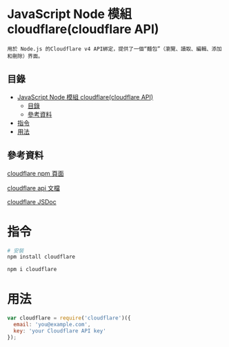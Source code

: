 # JavaScript Node 模組 cloudflare(cloudflare API)

```
用於 Node.js 的Cloudflare v4 API綁定，提供了一個“麵包”（瀏覽、讀取、編輯、添加和刪除）界面。
```

## 目錄

- [JavaScript Node 模組 cloudflare(cloudflare API)](#javascript-node-模組-cloudflarecloudflare-api)
	- [目錄](#目錄)
	- [參考資料](#參考資料)
- [指令](#指令)
- [用法](#用法)

## 參考資料

[cloudflare npm 頁面](https://www.npmjs.com/package/cloudflare)

[cloudflare api 文檔](https://cloudflare.github.io/node-cloudflare/)

[cloudflare JSDoc](https://cloudflare.github.io/node-cloudflare/)

# 指令

```bash
# 安裝
npm install cloudflare

npm i cloudflare
```

# 用法

```JavaScript
var cloudflare = require('cloudflare')({
  email: 'you@example.com',
  key: 'your Cloudflare API key'
});
```